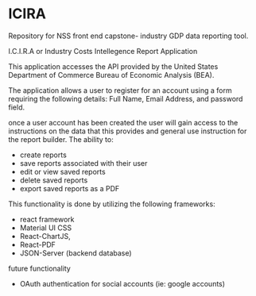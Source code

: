 # ICIRA
Repository for NSS front end capstone- industry GDP data reporting tool.
 
 
 I.C.I.R.A or Industry Costs Intellegence Report Application
 
 This application accesses the API provided by the United States Department of Commerce Bureau of Economic Analysis (BEA). 
 
 
 The application allows a user to register for an account using a form requiring the following details: Full Name, Email Address, and password field.
 
 once a user account has been created the user will gain access to the instructions on the data that this provides and general use instruction for the report builder. The ability to:
 *  create reports
 *  save reports associated with their user
 *  edit or view saved reports
 *  delete saved reports 
 *  export saved reports as a PDF
 
 
This functionality is done by utilizing the following frameworks:
* react framework
* Material UI CSS 
* React-ChartJS, 
* React-PDF
* JSON-Server (backend database)


 
 
 future functionality
 - OAuth authentication for social accounts (ie: google accounts)
